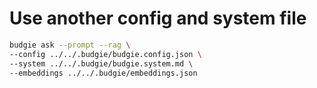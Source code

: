 # Use another config and system file

```bash
budgie ask --prompt --rag \
--config ../../.budgie/budgie.config.json \
--system ../../.budgie/budgie.system.md \
--embeddings ../../.budgie/embeddings.json
```